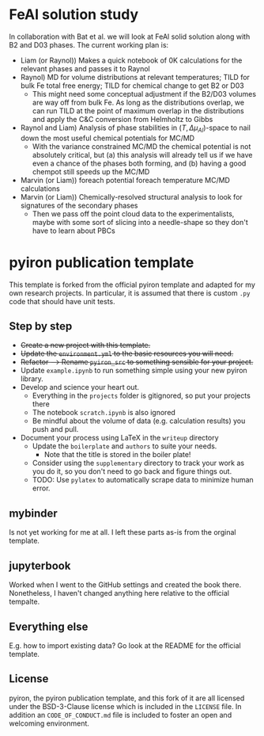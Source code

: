 # FeAl solution study

In collaboration with Bat et al. we will look at FeAl solid solution along with B2 and D03 phases.
The current working plan is:

- Liam (or Raynol)) Makes a quick notebook of 0K calculations for the relevant phases and passes it to Raynol
- Raynol) MD for volume distributions at relevant temperatures; TILD for bulk Fe total free energy; TILD for chemical change to get B2 or D03
  - This might need some conceptual adjustment if the B2/D03 volumes are way off from bulk Fe. As long as the distributions overlap, we can run TILD at the point of maximum overlap in the distributions and apply the C&C conversion from Helmholtz to Gibbs
- Raynol and Liam) Analysis of phase stabilities in $(T, \Delta\mu_{Al})$-space to nail down the most useful chemical potentials for MC/MD
  - With the variance constrained MC/MD the chemical potential is not absolutely critical, but (a) this analysis will already tell us if we have even a chance of the phases both forming, and (b) having a good chempot still speeds up the MC/MD
- Marvin (or Liam)) foreach potential foreach temperature MC/MD calculations
- Marvin (or Liam)) Chemically-resolved structural analysis to look for signatures of the secondary phases
  - Then we pass off the point cloud data to the experimentalists, maybe with some sort of slicing into a needle-shape so they don't have to learn about PBCs

# pyiron publication template

This template is forked from the official pyiron template and adapted for my own research projects.
In particular, it is assumed that there is custom `.py` code that should have unit tests.

## Step by step

* ~~Create a new project with this template.~~
* ~~Update the `environment.yml` to the basic resources you will need.~~
* ~~Refactor --> Rename `pyiron_src` to something sensible for your project.~~
* Update `example.ipynb` to run something simple using your new pyiron library.
* Develop and science your heart out.
    * Everything in the `projects` folder is gitignored, so put your projects there 
    * The notebook `scratch.ipynb` is also ignored
    * Be mindful about the volume of data (e.g. calculation results) you push and pull.
* Document your process using LaTeX in the `writeup` directory
    * Update the `boilerplate` and `authors` to suite your needs.
      * Note that the title is stored in the boiler plate!
    * Consider using the `supplementary` directory to track your work as you do it, so you don't need to go back and figure things out.
    * TODO: Use `pylatex` to automatically scrape data to minimize human error.

## mybinder

Is not yet working for me at all.
I left these parts as-is from the orginal template.

## jupyterbook

Worked when I went to the GitHub settings and created the book there.
Nonetheless, I haven't changed anything here relative to the official tempalte.

## Everything else

E.g. how to import existing data?
Go look at the README for the official template.

## License
pyiron, the pyiron publication template, and this fork of it are all licensed under the BSD-3-Clause license which is included in the `LICENSE` file. 
In addition an `CODE_OF_CONDUCT.md` file is included to foster an open and welcoming environment.
